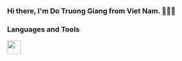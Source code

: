### Hi there, I'm Do Truong Giang from Viet Nam. 👋👋👋

### Languages and Tools

<img height="32" width="32" style="color: '#F7DF1E'" src="https://cdn.jsdelivr.net/npm/simple-icons@v5/icons/javascript.svg" />
<!--
**doTruongGiang-IT/doTruongGiang-IT** is a ✨ _special_ ✨ repository because its `README.md` (this file) appears on your GitHub profile.

Here are some ideas to get you started:

- 🔭 I’m currently working on ...
- 🌱 I’m currently learning ...
- 👯 I’m looking to collaborate on ...
- 🤔 I’m looking for help with ...
- 💬 Ask me about ...
- 📫 How to reach me: ...
- 😄 Pronouns: ...
- ⚡ Fun fact: ...
-->
